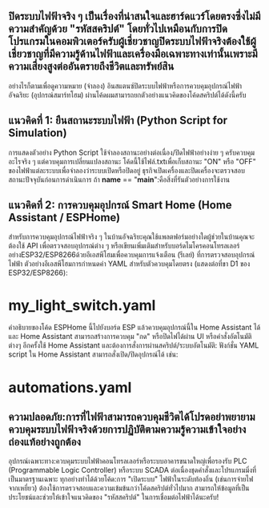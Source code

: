 ## ปิดระบบไฟฟ้าจริง ๆ เป็นเรื่องที่น่าสนใจและฮาร์ดแวร์โดยตรงซึ่งไม่มีความสำคัญด้วย "รหัสสคริปต์" โดยทั่วไปเหมือนกับการปิดโปรแกรมในคอมพิวเตอร์ครับผู้เชี่ยวชาญปิดระบบไฟฟ้าจริงต้องใช้ผู้เชี่ยวชาญที่มีความรู้ด้านไฟฟ้าและเครื่องมือเฉพาะทางเท่านั้นเพราะมีความเสี่ยงสูงต่ออันตรายถึงชีวิตและทรัพย์สิน
อย่างไรก็ตามเพื่อดูความหมาย (จำลอง) อินสแตนซ์ปิดระบบไฟฟ้าหรือการควบคุมอุปกรณ์ไฟฟ้าอัจฉริยะ (อุปกรณ์สมาร์ทโฮม) ผ่านโค้ดผมสามารถยกตัวอย่างแนวคิดของโค้ดสคริปต์ได้ดังนี้ครับ

## แนวคิดที่ 1: ยืนสถานะระบบไฟฟ้า (Python Script for Simulation)
การแสดงตัวอย่าง Python Script ใช้จำลองสถานะอย่างต่อเนื่อง/ปิดไฟฟ้าอย่างง่าย ๆ ครับควบคุมอะไรจริง ๆ แต่ควบคุมการเปลี่ยนแปลงสถานะ
โค้ดนี้ใช้ไฟล์.txtเพื่อเก็บสถานะ "ON" หรือ "OFF" ของไฟฟ้าแต่ละระบบเพื่อจำลองว่าระบบเปิดหรือปิดอยู่
ธุรกิจเปิดเครื่องและปิดเครื่องจะตรวจสอบสถานะปัจจุบันก่อนการดำเนินการ
ถ้า __name__ == "__main__":คือสิ่งที่รันตัวอย่างการใช้งาน


## แนวคิดที่ 2: การควบคุมอุปกรณ์ Smart Home (Home Assistant / ESPHome)
สำหรับการควบคุมอุปกรณ์ไฟฟ้าจริง ๆ ในบ้านอัจฉริยะคุณใช้แพลตฟอร์มอย่างใดผู้ช่วยในบ้านคุณจะต้องใช้ API เพื่อตรวจสอบอุปกรณ์ต่าง ๆ หรือเขียนเพิ่มเติมสำหรับบอร์ดไมโครคอนโทรลเลอร์อย่างESP32/ESP8266ด้วยอีเอสพีโฮมเพื่อควบคุมการแจ้งเตือน (รีเลย์) ที่การตรวจสอบอุปกรณ์ไฟฟ้า
ตัวอย่างอีเอสพีโฮมการกำหนดค่า YAML สำหรับตัวควบคุมโดยตรง (แสดงต่อที่ขา D1 ของ ESP32/ESP8266):

#  my_light_switch.yaml

คำอธิบายของโค้ด ESPHome นี้ไปยังบอร์ด ESP แล้วควบคุมอุปกรณ์นี้ใน Home Assistant ได้ และ Home Assistant สามารถสร้างการควบคุม "กด" หรือปิดไฟได้ผ่าน UI หรือคำสั่งอัตโนมัติต่างๆ
อีกครั้งใช้ Home Assistant และต้องการสั่งการผ่านสคริปต์/ระบบอัตโนมัติ:
ฟังก์ชั่น YAML script ใน Home Assistant สามารถสั่งเปิด/ปิดอุปกรณ์ได้ เช่น:

# automations.yaml

## ความปลอดภัย:การที่ไฟฟ้าสามารถควบคุมชีวิตได้โปรดอย่าพยายามควบคุมระบบไฟฟ้าจริงด้วยการปฏิบัติตามความรู้ความเข้าใจอย่างถ่องแท้อย่างถูกต้อง
อุปกรณ์เฉพาะทาง:ควบคุมระบบไฟฟ้าคอนโทรลเลอร์หรือระบบอาคารขนาดใหญ่เพื่อรองรับ PLC (Programmable Logic Controller) หรือระบบ SCADA ต่อเนื่องชุดคำสั่งและโปรแกรมมิ่งที่เป็นมาตรฐานเฉพาะ
ทุกอย่างทำได้ด้วยโค้ด:การ "เปิดระบบ" ไฟฟ้าในระดับท้องถิ่น (เช่นการจ่ายไฟจากเหยี่ยว) ต้องใช้การตรวจสอบและความเข้มข้นกว่าโค้ดสคริปต์ทั่วไปมาก
สามารถให้ข้อมูลที่เป็นประโยชน์และช่วยให้เข้าใจแนวคิดของ "รหัสสคริปต์" ในการเชื่อมต่อไฟฟ้าได้นะครับ!

